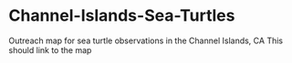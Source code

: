 # Channel-Islands-Sea-Turtles
Outreach map for sea turtle observations in the Channel Islands, CA
This should link to the map
